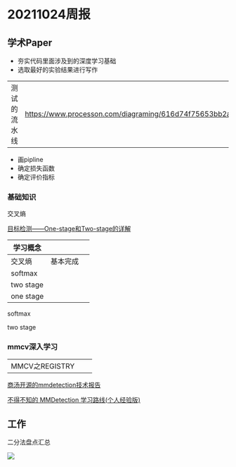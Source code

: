 # 20211024周报



## 学术Paper



- 夯实代码里面涉及到的深度学习基础
- 选取最好的实验结果进行写作



|              |                                                              |      |
| ------------ | ------------------------------------------------------------ | ---- |
| 测试的流水线 | https://www.processon.com/diagraming/616d74f75653bb2aeb367feb |      |





- 画pipline
- 确定损失函数
- 确定评价指标



### 基础知识

交叉熵

[目标检测——One-stage和Two-stage的详解](https://blog.csdn.net/gaoyu1253401563/article/details/86485851)

| 学习概念  |          |      |
| --------- | -------- | ---- |
| 交叉熵    | 基本完成 |      |
| softmax   |          |      |
| two stage |          |      |
| one stage |          |      |



softmax

two stage

### mmcv深入学习

|                |      |      |
| -------------- | ---- | ---- |
| MMCV之REGISTRY |      |      |



[商汤开源的mmdetection技术报告](https://www.cnblogs.com/pprp/p/11830898.html)

[不得不知的 MMDetection 学习路线(个人经验版)](https://zhuanlan.zhihu.com/p/369826931)



## 工作

二分法盘点汇总

![](https://moonstarimg.oss-cn-hangzhou.aliyuncs.com/picgo_img/20211019202705.png)



